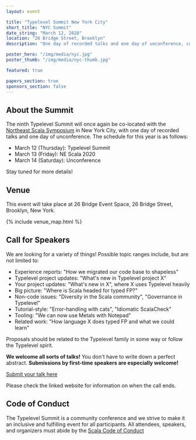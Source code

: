 ```yaml
---
layout: event

title: "Typelevel Summit New York City"
short_title: "NYC Summit"
date_string: "March 12, 2020"
location: "26 Bridge Street, Brooklyn"
description: "One day of recorded talks and one day of unconference, co-located with NE Scala."

poster_hero: "/img/media/nyc.jpg"
poster_thumb: "/img/media/nyc-thumb.jpg"

featured: true

papers_section: true
sponsors_section: false
---
```


## About the Summit

The ninth Typelevel Summit will once again be co-located with the <a href="https://twitter.com/nescalas/status/1201601425211609088">Northeast Scala Symposium</a> in New York City, with one day of recorded talks and one day of unconference.
The schedule for this year is as follows:

* March 12 (Thursday): Typelevel Summit
* March 13 (Friday): NE Scala 2020
* March 14 (Saturday): Unconference

Stay tuned for more details!

## Venue

This event will take place at 26 Bridge Event Space, 26 Bridge Street, Brooklyn, New York.

{% include venue_map.html %}

## Call for Speakers

We are looking for a variety of things! Possible topic ranges include, but are not limited to:

  - Experience reports:  "How we migrated our code base to shapeless"
  - Typelevel project updates: "What's new in Typelevel project X"
  - Your project updates: "What's new in X", where X uses Typelevel heavily
  - Big picture: "Where is Scala headed for typed FP?"
  - Non-code issues: "Diversity in the Scala community", "Governance in Typelevel"
  - Tutorial-style: "Error-handling with cats", "Idiomatic ScalaCheck"
  - Tooling: "We can now use Metals with Notepad"
  - Related work: "How language X does typed FP and what we could learn"

Proposals should be related to the Typelevel family in some way or follow the Typelevel spirit.

**We welcome all sorts of talks!** You don't have to write down a perfect abstract. **Submissions by first-time speakers are especially welcome!**

<a class="btn large" href="https://www.papercall.io/typelevel-summit-nyc-2020">Submit your talk here</a>

Please check the linked website for information on when the call ends.

## Code of Conduct

The Typelevel Summit is a community conference and we strive to make it an inclusive and fulfilling event for all participants. All attendees, speakers, and organizers must abide by the [Scala Code of Conduct](https://typelevel.org/code-of-conduct.html)